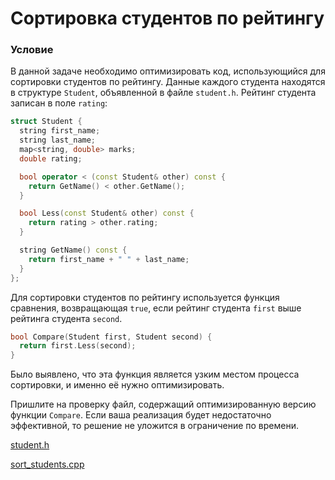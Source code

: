 # Сортировка студентов по рейтингу

### Условие

В данной задаче необходимо оптимизировать код, использующийся для сортировки студентов по рейтингу. Данные каждого студента находятся в структуре `Student`, объявленной в файле `student.h`. Рейтинг студента записан в поле `rating`:  

```c++
struct Student {
  string first_name;
  string last_name;
  map<string, double> marks;
  double rating;

  bool operator < (const Student& other) const {
    return GetName() < other.GetName();
  }

  bool Less(const Student& other) const {
    return rating > other.rating;
  }

  string GetName() const {
    return first_name + " " + last_name;
  }
};
```
Для сортировки студентов по рейтингу используется функция сравнения, возвращающая `true`, если рейтинг студента `first` выше рейтинга студента `second`. 

```c++
bool Compare(Student first, Student second) {
  return first.Less(second);
}
```
Было выявлено, что эта функция является узким местом процесса сортировки, и именно её нужно оптимизировать.

Пришлите на проверку файл, содержащий оптимизированную версию функции `Compare`. Если ваша реализация будет недостаточно эффективной, то решение не уложится в ограничение по времени.

[student.h](source/student.h)

[sort_students.cpp](source/sort_students.cpp)